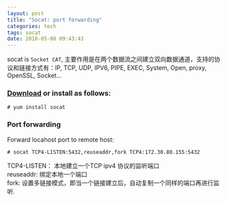 ```yaml
---
layout: post
title: "Socat: port forwarding"
categories: tech
tags: socat
date: 2018-05-08 09:43:43
---
```


socat is `Socket CAT`, 主要作用是在两个数据流之间建立双向数据通道，支持的协议和链接方式有：IP, TCP, UDP, IPV6, PIPE, EXEC, System, Open, proxy, OpenSSL, Socket...  

### [Download](http://www.dest-unreach.org/socat/download/) or install as follows:

```
# yum install socat

```

### Port forwarding

Forward locahost port to remote host:

```
# socat TCP4-LISTEN:5432,reuseaddr,fork TCP4:172.30.80.155:5432
```

TCP4-LISTEN： 本地建立一个TCP ipv4 协议的监听端口  
reuseaddr: 绑定本地一个端口  
fork: 设置多链接模式，即当一个链接建立后，自动复制一个同样的端口再进行监听.

